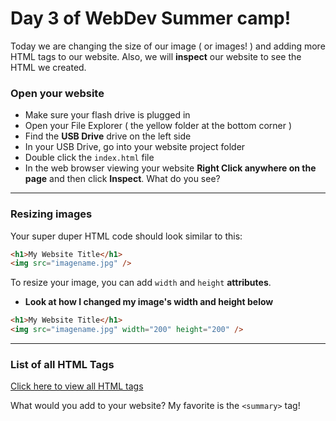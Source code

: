 # Day 3 of WebDev Summer camp!

Today we are changing the size of our image ( or images! ) and adding more HTML tags to our website. Also, we will **inspect** our website to see the HTML we created.

### Open your website
- Make sure your flash drive is plugged in
- Open your File Explorer ( the yellow folder at the bottom corner ) 
- Find the **USB Drive** drive on the left side
- In your USB Drive, go into your website project folder
- Double click the `index.html` file
- In the web browser viewing your website **Right Click anywhere on the page** and then click **Inspect**. What do you see?

<hr>

### Resizing images
Your super duper HTML code should look similar to this: 
```html
<h1>My Website Title</h1>
<img src="imagename.jpg" />
```

To resize your image, you can add `width` and `height` **attributes**.
- **Look at how I changed my image's width and height below**
```html
<h1>My Website Title</h1>
<img src="imagename.jpg" width="200" height="200" />
```

<hr>

### List of all HTML Tags
[Click here to view all HTML tags](https://www.w3schools.com/tags/default.asp)

What would you add to your website? My favorite is the `<summary>` tag!
